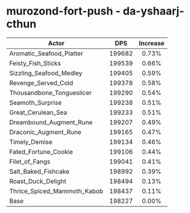 # murozond-fort-push - da-yshaarj-cthun
| Actor | DPS | Increase |
|---|:---:|:---:|
|Aromatic_Seafood_Platter|199682|0.73%|
|Feisty_Fish_Sticks|199539|0.66%|
|Sizzling_Seafood_Medley|199405|0.59%|
|Revenge_Served_Cold|199378|0.58%|
|Thousandbone_Tongueslicer|199290|0.54%|
|Seamoth_Surprise|199238|0.51%|
|Great_Cerulean_Sea|199233|0.51%|
|Dreambound_Augment_Rune|199207|0.49%|
|Draconic_Augment_Rune|199165|0.47%|
|Timely_Demise|199134|0.46%|
|Fated_Fortune_Cookie|199106|0.44%|
|Filet_of_Fangs|199041|0.41%|
|Salt_Baked_Fishcake|198992|0.39%|
|Roast_Duck_Delight|198494|0.13%|
|Thrice_Spiced_Mammoth_Kabob|198437|0.11%|
|Base|198227|0.00%|
